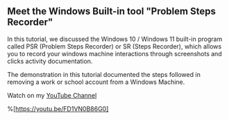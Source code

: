 ## Meet the Windows Built-in tool "Problem Steps Recorder"

In this tutorial, we discussed the Windows 10 / Windows 11 built-in program called PSR (Problem Steps Recorder) or SR (Steps Recorder), which allows you to record your windows machine interactions through screenshots and clicks activity documentation.  

The demonstration in this tutorial documented the steps followed in removing a work or school account from a Windows Machine.

Watch on my [YouTube Channel](https://youtu.be/FD1VN0B86G0) 

%[https://youtu.be/FD1VN0B86G0]